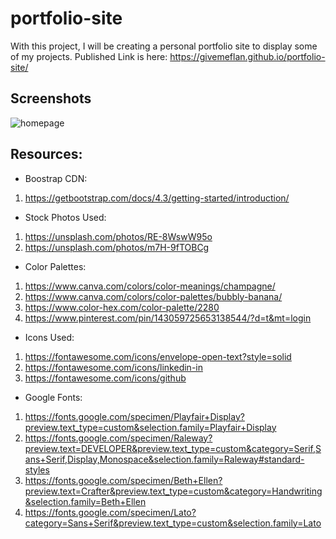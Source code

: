# portfolio-site
With this project, I will be creating a personal portfolio site to display some of my projects. Published Link is here: https://givemeflan.github.io/portfolio-site/

## Screenshots
![homepage](https://user-images.githubusercontent.com/66345751/117826133-ec2c2f80-b23d-11eb-9708-1c8fd071410b.JPG)


## Resources: 

- Boostrap CDN: 
1. https://getbootstrap.com/docs/4.3/getting-started/introduction/

- Stock Photos Used: 
1. https://unsplash.com/photos/RE-8WswW95o
2. https://unsplash.com/photos/m7H-9fTOBCg 

- Color Palettes: 
1. https://www.canva.com/colors/color-meanings/champagne/ 
2. https://www.canva.com/colors/color-palettes/bubbly-banana/ 
3. https://www.color-hex.com/color-palette/2280 
4. https://www.pinterest.com/pin/143059725653138544/?d=t&mt=login 

- Icons Used: 
1. https://fontawesome.com/icons/envelope-open-text?style=solid 
2. https://fontawesome.com/icons/linkedin-in 
3. https://fontawesome.com/icons/github 

- Google Fonts: 
1. https://fonts.google.com/specimen/Playfair+Display?preview.text_type=custom&selection.family=Playfair+Display 
2. https://fonts.google.com/specimen/Raleway?preview.text=DEVELOPER&preview.text_type=custom&category=Serif,Sans+Serif,Display,Monospace&selection.family=Raleway#standard-styles 
3. https://fonts.google.com/specimen/Beth+Ellen?preview.text=Crafter&preview.text_type=custom&category=Handwriting&selection.family=Beth+Ellen
4. https://fonts.google.com/specimen/Lato?category=Sans+Serif&preview.text_type=custom&selection.family=Lato
